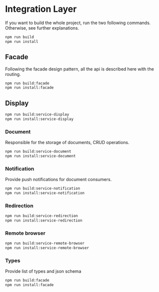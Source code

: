 # Integration Layer

If you want to build the whole project, run the two following commands. Otherwise, see further explanations.

```bash
npm run build
npm run install
```

## Facade

Following the facade design pattern, all the api is described here with the routing.

```bash
npm run build:facade
npm run install:facade
```

## Display

```bash
npm run build:service-display
npm run install:service-display
```

### Document

Responsible for the storage of documents, CRUD operations.

```bash
npm run build:service-document
npm run install:service-document
```

### Notification

Provide push notifications for document consumers.

```bash
npm run build:service-notification
npm run install:service-notification
```

### Redirection

```bash
npm run build:service-redirection
npm run install:service-redirection
```

### Remote browser

```bash
npm run build:service-remote-browser
npm run install:service-remote-browser
```

### Types

Provide list of types and json schema

```bash
npm run build:facade
npm run install:facade
```
